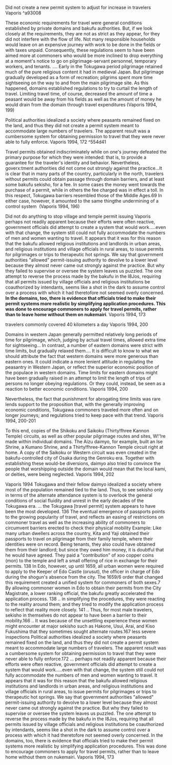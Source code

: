 
Did not create a new permit system to adjust for increase in travelers Vaporis ^a93008

These economic requirements for travel were general conditions established by private domains and bakufu authorities. But, if we look closely at the requirements, they are not as strict as they appear, for they did not interfere with the flow of life. Not many responsible households would leave on an expensive journey with work to be done in the fields or with taxes unpaid. Consequently, these regulations seem to have been aimed more at commoners who would be more inclined to drop everything at a moment's notice to go on pilgrimage-servant personnel, temporary workers, and tenants. ....   Early in the Tokugawa period pilgrimage retained much of the pure religious content it had in medieval Japan. But pilgrimage gradually developed as a form of recreation; pilgrims spent more time sightseeing on the way to and from the main pilgrimage site. As this happened, domains established regulations to try to curtail the length of travel. Limiting travel time, of course, decreased the amount of time a peasant would be away from his fields as well as the amount of money he would drain from the domain through travel expenditures (Vaporis 1994, 199)

Political authorities idealized a society where peasants remained fixed on the land, and thus they did not create a permit system meant to accommodate large numbers of travelers. The apparent result was a cumbersome system for obtaining permission to travel that they were never able to fully enforce. Vaporis 1994, 172 ^554d41

Travel permits obtained indiscriminately while on one's journey
	defeated the primary purpose for which they were intended: that is, to provide a guarantee for the traveler's identity and behavior. Nevertheless, goverx:tment authorities did not come out strongly against the practice…It is clear that in many parts of the country, particularly in the north, travelers without permits could obtain passage through domain barriers, and at least some bakufu sekisho, for a fee. In some cases the money went towards the purchase of a permit, while in others the fee charged was in effect a toll. In this respect, Tokugawa barriers resembled those of the Middle Ages.69 In either case, however, it amounted to the same thingthe undermining of a control system  (Vaporis 1994, 196)

Did not do anything to stop village and temple permit issuing Vaporis
	perhaps not readily apparent because their efforts were often reactive, government officials did attempt to create a system that would work…..even with that change, the system still could not fully accommodate the numbers of men and women wanting to travel. It appears that it was for this reason that the bakufu allowed religious institutions and landlords in urban areas, and religious institutions and village officials in rural areas, to issue permits for pilgrimages or trips to therapeutic hot springs. We say that government authorities "allowed" permit-issuing authority to devolve to a lower level because they almost never came out strongly against the practice. But why they failed to supervise or oversee the system leaves us puzzled. The one attempt to reverse the process made by the bakufu in the I8Jos, requiring that all permits issued by village officials and religious institutions be coauthorized by intendants, seems like a shot in the dark to assume control over a process with which it had theretofore not seemed overly concerned. **In the domains, too, there is evidence that officials tried to make their permit systems more realistic by simplifying application procedures. This was done to encourage commoners to apply for travel permits, rather than to leave home without them on nukemairi**. Vaporis 1994, 173


travelers commonly covered 40 kilometers a day Vaporis 1994, 200

Domains in western Japan generally permitted relatively long periods of time for pilgrimage, which, judging by actual travel times, allowed extra time for sightseeing… In contrast, a number of eastern domains were strict with time limits, but gradually relaxed them…. It is difficult to know to what we should attribute the fact that western domains were more generous than eastern ones. It could indicate a more lenient attitude in regulating the peasantry in Western Japan, or reflect the superior economic position of the populace in western domains. Time limits for eastern domains might have been gradually raised in an attempt to limit the length of trips of persons no longer obeying regulations. Or they could, instead, be seen as a reaction to better economic conditions. Vaporis 1994, 200

Nevertheless, the fact that punishment for abrogating time limits was rare lends support to the proposition that, with the generally improving economic conditions, Tokugawa commoners traveled more often and on longer journeys; and regulations tried to keep pace with that trend. Vaporis 1994, 200-201

To this end, copies of the Shikoku and Saikoku (Thirty!fhree Kannon Temple) circuits, as well as other popular pilgrimage routes and sites, W!'!re made within individual domains. The Aizu daimyo, for example, built an Ise Shrine, a Kumano Shrine, and a Thirty!fhree-Kannon Temple circuit right at home. A copy of the Saikoku or Western circuit was even created in the bakufu-controlled city of Osaka during the Genroku era. Together with establishing these would-be diversions, daimyo also tried to convince the people that worshipping outside the domain would mean that the local kami, or deities, were being neglected. Vaporis 1994, 202

Vaporis 1994
	Tokugawa and their fellow daimyo idealized a society where most of the population remained tied to the land. Thus, to see sekisho only in terms of the alternate attendance system is to overlook the general conditions of social fluidity and unrest in the early decades of the Tokugawa era. … the Tokugawa [travel permit] system appears to have been the most developed. 136
	The eventual emergence of passports points to the growing popularity of travel, and reflects an easing of restrictions on commoner travel as well as the increasing ability of commoners to circumvent barriers erected to check their physical mobility
	Example:
	Like many urban dwellers across the country, Kita and Yaji obtained
	their passports to travel on pilgrimage from their family temple, where their identities were on record. Being tenants, they also could have obtained them from their landlord; but since they owed him money, it is doubtful that he would have agreed. They paid a "contribution" of xoo copper coins (mon) to the temple and left a small offering of rice in exchange for their permits. 138
	In Edo, however, up until 1659, all urban women were required to apply to the Keeper of Edo Castle (orusut), the officer in charge of Edo during the shogun's absence from the city. The 1659/6 order that changed this requirement created a unified system for commoners of both sexes.7 By allowing commoner women in Edo to obtain their permits from the City Magistrate, a lower ranking official, the bakufu greatly accelerated the application process. 138
	..
	in simplifying the procedures, they were reacting to the reality around them; and they tried to modify the application process to reflect that reality more closely. 141
	..
	Thus, for most male travelers, sekisho in themselves do not appear to have been a barrier to their mobility.166
	..
	It was because of the unsettling experience these women might encounter at major sekisho such as Hakone, Usui, Arai, and Kiso Fukushima that they sometimes sought alternate routes.167 less severe inspections
	Political authorities idealized a society where peasants remained fixed on the land, and thus they did not create a permit system meant to accommodate large numbers of travelers. The apparent result was a cumbersome system for obtaining permission to travel that they were never able to fully enforce.172
	...
	perhaps not readily apparent because their efforts were often reactive, government officials did attempt to create a system that would work…..even with that change, the system still could not fully accommodate the numbers of men and women wanting to travel. It appears that it was for this reason that the bakufu allowed religious institutions and landlords in urban areas, and religious institutions and village officials in rural areas, to issue permits for pilgrimages or trips to therapeutic hot springs. We say that government authorities "allowed" permit-issuing authority to devolve to a lower level because they almost never came out strongly against the practice. But why they failed to supervise or oversee the system leaves us puzzled. The one attempt to reverse the process made by the bakufu in the I8Jos, requiring that all permits issued by village officials and religious institutions be coauthorized by intendants, seems like a shot in the dark to assume control over a process with which it had theretofore not seemed overly concerned. In the domains, too, there is evidence that officials tried to make their permit systems more realistic by simplifying application procedures. This was done to encourage commoners to apply for travel permits, rather than to leave home without them on nukemairi. Vaporis 1994, 173